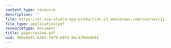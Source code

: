 ```yaml
---
content_type: resource
description: ''
file: https://ol-ocw-studio-app-production.s3.amazonaws.com/courses/11-233-crafting-research-questions-and-qualitative-methodology-fall-2005/96bade816365f8f8b0fd0ec438eb6683_paperreview.pdf
file_type: application/pdf
resourcetype: Document
title: paperreview.pdf
uid: 96bade81-6365-f8f8-b0fd-0ec438eb6683
---
```


